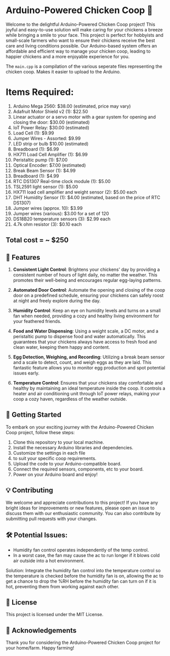 # Arduino-Powered Chicken Coop 🐔

Welcome to the delightful Arduino-Powered Chicken Coop project! This joyful and easy-to-use solution will make caring for your chickens a breeze while bringing a smile to your face. This project is perfect for hobbyists and small-scale farmers who want to ensure their chickens receive the best care and living conditions possible. Our Arduino-based system offers an affordable and efficient way to manage your chicken coop, leading to happier chickens and a more enjoyable experience for you.

The `main.cpp` is a compilation of the various seperate files representing the chicken coop. Makes it easier to upload to the Arduino. 

# Items Required: 
1. Arduino Mega 2560: $38.00 (estimated, price may vary)
2. Adafruit Motor Shield v2 (1): $22.50
3. Linear actuator or a servo motor with a gear system for opening and closing the door: $30.00 (estimated)
4. IoT Power Relay: $30.00 (estimated)
5. Load Cell (1): $9.99
6. Jumper Wires - Assorted: $9.99
7. LED strip or bulb $10.00 (estimated)
8. Breadboard (1): $6.99
9. HX711 Load Cell Amplifier (1): $6.99
10. Peristaltic pump (1): $7.00
11. Optical Encoder: $7.00 (estimated)
12. Break Beam Sensor (1): $4.99
13. Breadboard (1): $4.99
15. RTC DS1307 Real-time clock module (1): $5.00
16. TSL2591 light sensor (1): $5.00
17. HX711 load cell amplifier and weight sensor (2): $5.00 each
18. DHT Humidity Sensor (1): $4.00 (estimated, based on the price of RTC DS1307)
19. Jumper wires (approx. 10): $3.99
20. Jumper wires (various): $3.00 for a set of 120
21. DS18B20 temperature sensors (3): $2.99 each
22. 4.7k ohm resistor (3): $0.10 each

## Total cost = ~ $250 ##

## 🌈 Features

1. **Consistent Light Control**: Brightens your chickens' day by providing a consistent number of hours of light daily, no matter the weather. This promotes their well-being and encourages regular egg-laying patterns.

2. **Automated Door Control**: Automate the opening and closing of the coop door on a predefined schedule, ensuring your chickens can safely roost at night and freely explore during the day.

3. **Humidity Control**: Keep an eye on humidity levels and turns on a small fan when needed, providing a cozy and healthy living environment for your feathered friends.

4. **Food and Water Dispensing**: Using a weight scale, a DC motor, and a peristaltic pump to dispense food and water automatically. This guarantees that your chickens always have access to fresh food and clean water, keeping them happy and content.

5. **Egg Detection, Weighing, and Recording**: Utilizing a break beam sensor and a scale to detect, count, and weigh eggs as they are laid. This fantastic feature allows you to monitor egg production and spot potential issues early.

6. **Temperature Control**: Ensures that your chickens stay comfortable and healthy by maintaining an ideal temperature inside the coop. It controls a heater and air conditioning unit through IoT power relays, making your coop a cozy haven, regardless of the weather outside.

## 🚀 Getting Started

To embark on your exciting journey with the Arduino-Powered Chicken Coop project, follow these steps:

1. Clone this repository to your local machine.
2. Install the necessary Arduino libraries and dependencies.
3. Customize the settings in each file
4.  to suit your specific coop requirements.
5. Upload the code to your Arduino-compatible board.
6. Connect the required sensors, components, etc to your board.
7. Power on your Arduino board and enjoy!

## 💡 Contributing

We welcome and appreciate contributions to this project! If you have any bright ideas for improvements or new features, please open an issue to discuss them with our enthusiastic community. You can also contribute by submitting pull requests with your changes.

## 🛠️ Potential Issues:
- Humidity fan control operates independently of the temp control. 
- In a worst case, the fan may cause the ac to run longer if it blows cold air outside into a hot environment.

Solution: Integrate the humidity fan control into the temperature control so the temperature is checked before the humidity fan is on, allowing the ac to get a chance to drop the %RH before the humidity fan can turn on if it is hot, preventing them from working against each other. 

## 📜 License

This project is licensed under the MIT License.

## 🎉 Acknowledgements

Thank you for considering the Arduino-Powered Chicken Coop project for your home/farm. Happy farming! 

